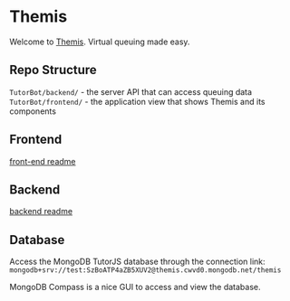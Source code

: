 # Themis

Welcome to <a href="https://themis.kssolutionsllc.com/" target="_blank" rel="noopener noreferrer">Themis</a>. Virtual queuing made easy.

## Repo Structure

`TutorBot/backend/` - the server API that can access queuing data \
`TutorBot/frontend/` - the application view that shows Themis and its components

## Frontend

[front-end readme](frontend/README.md)

## Backend

[backend readme](backend/README.md)

## Database

Access the MongoDB TutorJS database through the connection link:
`mongodb+srv://test:SzBoATP4aZB5XUV2@themis.cwvd0.mongodb.net/themis`

MongoDB Compass is a nice GUI to access and view the database.
